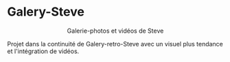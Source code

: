 # Galery-Steve

<p align="center">Galerie-photos et vidéos de Steve</p>

<p>Projet dans la continuité de Galery-retro-Steve avec un visuel plus tendance et l'intégration de vidéos.</p>

<p><img href="./images/Projet-galery-Steve.png"></p>